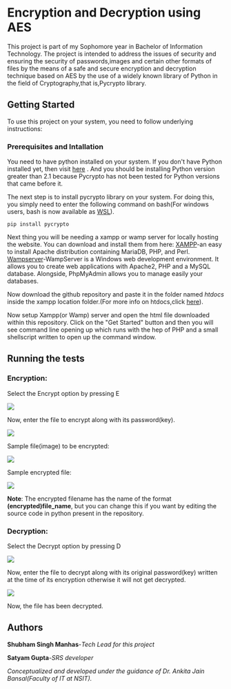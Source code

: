 # Encryption and Decryption using AES

This project is part of my Sophomore year in Bachelor of Information Technology. The project is intended to address the issues of security and ensuring the security of passwords,images and certain other formats of files
by the means of a safe and secure encryption and decryption technique based on AES by the use of a widely known library of Python in the field of Cryptography,that is,Pycrypto library.

## Getting Started

To use this project on your system, you need to follow underlying instructions:

### Prerequisites and Intallation

You need to have python installed on your system. If you don't have Python installed yet, then visit [here](https://www.python.org/getit/) .
And you should be installing Python version greater than 2.1 because Pycrypto has not been tested for Python versions that came before it.

The next step is to install pycrypto library on your system. For doing this, you simply need to enter the following command on bash(For windows users, bash is now available as [WSL](https://docs.microsoft.com/en-us/windows/wsl/install-win10)).

```
pip install pycrypto
```
Next thing you will be needing a xampp or wamp server for locally hosting the website.
You can download and install them from here:
[XAMPP](https://www.apachefriends.org/download.html)-an easy to install Apache distribution containing MariaDB, PHP, and Perl.
[Wampserver](http://www.wampserver.com/en/)-WampServer is a Windows web development environment. It allows you to create web applications with Apache2, PHP and a MySQL database. Alongside, PhpMyAdmin allows you to manage easily your databases.

Now download the github repository and paste it in the folder named *htdocs* inside the xampp location folder.(For more info on htdocs,click [here](https://www.phpknowhow.com/basics/working-with-xampp/)).

Now setup Xampp(or Wamp) server and open the html file downloaded within this repository.
Click on the "Get Started" button and then you will see command line opening up which runs with the hep of PHP and a small shellscript written to open up the command window.

## Running the tests

### Encryption:
Select the Encrypt option by pressing E

![](../master/images/1.JPG)

Now, enter the file to encrypt along with its password(key).

![](../master/images/2.JPG)

Sample file(image) to be encrypted:

![](../master/images/2.1.JPG)

Sample encrypted file:

![](../master/images/2.2.JPG)

**Note**: The encrypted filename has the name of the format **(encrypted)file_name**, but you can change this if you want by editing the source code in python present in the repository.

### Decryption:

Select the Decrypt option by pressing D

![](../master/images/3.JPG)

Now, enter the file to decrypt along with its original password(key) written at the time of its encryption otherwise it will not get decrypted.

![](../master/images/4.JPG)

Now, the file has been decrypted.

## Authors

**Shubham Singh Manhas**-*Tech Lead for this project*

**Satyam Gupta**-*SRS developer*

*Conceptualized and developed under the guidance of Dr. Ankita Jain Bansal(Faculty of IT at NSIT).*


